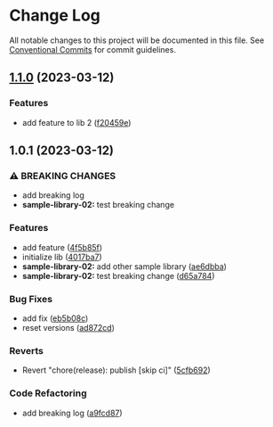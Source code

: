 # Change Log

All notable changes to this project will be documented in this file.
See [Conventional Commits](https://conventionalcommits.org) for commit guidelines.

## [1.1.0](https://github.com/amaralc/nx-integrated-template/compare/@amaralc/sample-library-02@1.0.1...@amaralc/sample-library-02@1.1.0) (2023-03-12)

### Features

- add feature to lib 2 ([f20459e](https://github.com/amaralc/nx-integrated-template/commit/f20459ebe81b3132eded8d47df2ea477a91c66a9))

## 1.0.1 (2023-03-12)

### ⚠ BREAKING CHANGES

- add breaking log
- **sample-library-02:** test breaking change

### Features

- add feature ([4f5b85f](https://github.com/amaralc/nx-integrated-template/commit/4f5b85fa6bddee434c79c181f68036d05363997a))
- initialize lib ([4017ba7](https://github.com/amaralc/nx-integrated-template/commit/4017ba7d3b29f72fea0c6e44ece6775ea10a225f))
- **sample-library-02:** add other sample library ([ae6dbba](https://github.com/amaralc/nx-integrated-template/commit/ae6dbba373359c927d0d796d1fee8d0e1af38002))
- **sample-library-02:** test breaking change ([d65a784](https://github.com/amaralc/nx-integrated-template/commit/d65a784cca38057f412fc8df788b7746b007a027))

### Bug Fixes

- add fix ([eb5b08c](https://github.com/amaralc/nx-integrated-template/commit/eb5b08c8acad2ae5b68f293fa9d5ccb87f4da4b0))
- reset versions ([ad872cd](https://github.com/amaralc/nx-integrated-template/commit/ad872cd16fd715f92948e1e7e7254f779c1d7a26))

### Reverts

- Revert "chore(release): publish [skip ci]" ([5cfb692](https://github.com/amaralc/nx-integrated-template/commit/5cfb692ff58c6a5aa32a850f8fea340cb3dab368))

### Code Refactoring

- add breaking log ([a9fcd87](https://github.com/amaralc/nx-integrated-template/commit/a9fcd8722aebddd80791868df5b124bbc72ed87c))
